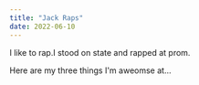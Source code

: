 ```yaml
---
title: "Jack Raps"
date: 2022-06-10
---
```

I like to rap.I stood on state and rapped at prom.


Here are my three things I'm aweomse at...
